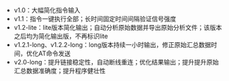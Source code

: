 - v1.0：大幅简化指令输入
- v1.1：指令一键执行全部；长时间固定时间间隔验证信号强度
- v1.2-lite：lite版本简化输出；自动分析原始数据并导出原始分析文件；该版本之后均为简化输出版，不再标识lite
- v1.2.1-long、v1.2.2-long：long版本持续一小时输出，修正原始汇总数据时间，优化AT命令发送
- v2.0-long：提升链接稳定性，自动断线重连；优化结果输出；提升提升原始汇总数据准确度；提升程序健壮性
